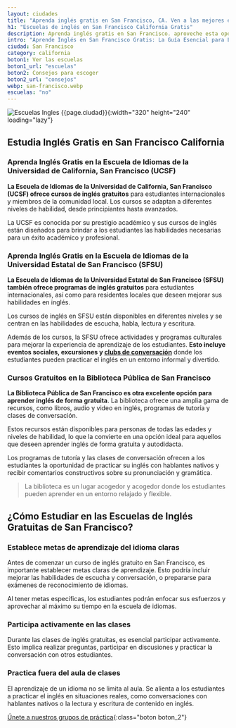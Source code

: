 ```yaml
---
layout: ciudades
title: "Aprenda inglés gratis en San Francisco, CA. Ven a las mejores escuelas"
h1: "Escuelas de inglés en San Francisco California Gratis"
description: Aprenda inglés gratis en San Francisco. aproveche esta oportunidad única para crecimiento personal y profesional. ¡Descúbralo ahora!
intro: "Aprende Inglés en San Francisco Gratis: La Guía Esencial para Latinos"
ciudad: San Francisco
category: california
boton1: Ver las escuelas
boton1_url: "escuelas"
boton2: Consejos para escoger
boton2_url: "consejos"
webp: san-francisco.webp
escuelas: "no"
---
```

![Escuelas Ingles {{page.ciudad}}]({{site.baseurl}}/img/{{page.webp}} "Clases inglés {{page.ciudad|capitalize}}"){:width="320" height="240" loading="lazy"}

## Estudia Inglés Gratis en San Francisco California

### Aprenda Inglés Gratis en la Escuela de Idiomas de la Universidad de California, San Francisco (UCSF)

**La Escuela de Idiomas de la Universidad de California, San Francisco (UCSF) ofrece cursos de inglés gratuitos** para estudiantes internacionales y miembros de la comunidad local. Los cursos se adaptan a diferentes niveles de habilidad, desde principiantes hasta avanzados.

La UCSF es conocida por su prestigio académico y sus cursos de inglés están diseñados para brindar a los estudiantes las habilidades necesarias para un éxito académico y profesional.

### Aprenda Inglés Gratis en la Escuela de Idiomas de la Universidad Estatal de San Francisco (SFSU)

**La Escuela de Idiomas de la Universidad Estatal de San Francisco (SFSU) también ofrece programas de inglés gratuitos** para estudiantes internacionales, así como para residentes locales que deseen mejorar sus habilidades en inglés.

Los cursos de inglés en SFSU están disponibles en diferentes niveles y se centran en las habilidades de escucha, habla, lectura y escritura.

Además de los cursos, la SFSU ofrece actividades y programas culturales para mejorar la experiencia de aprendizaje de los estudiantes. **Esto incluye eventos sociales, excursiones y [clubs de conversación](/#formulario)** donde los estudiantes pueden practicar el inglés en un entorno informal y divertido.

### Cursos Gratuitos en la Biblioteca Pública de San Francisco

**La Biblioteca Pública de San Francisco es otra excelente opción para aprender inglés de forma gratuita**. La biblioteca ofrece una amplia gama de recursos, como libros, audio y video en inglés, programas de tutoría y clases de conversación.

Estos recursos están disponibles para personas de todas las edades y niveles de habilidad, lo que la convierte en una opción ideal para aquellos que deseen aprender inglés de forma gratuita y autodidacta.

Los programas de tutoría y las clases de conversación ofrecen a los estudiantes la oportunidad de practicar su inglés con hablantes nativos y recibir comentarios constructivos sobre su pronunciación y gramática.

>La biblioteca es un lugar acogedor y acogedor donde los estudiantes pueden aprender en un entorno relajado y flexible.

## ¿Cómo Estudiar en las Escuelas de Inglés Gratuitas de San Francisco?

### Establece metas de aprendizaje del idioma claras

Antes de comenzar un curso de inglés gratuito en San Francisco, es importante establecer metas claras de aprendizaje. Esto podría incluir mejorar las habilidades de escucha y conversación, o prepararse para exámenes de reconocimiento de idiomas.

Al tener metas específicas, los estudiantes podrán enfocar sus esfuerzos y aprovechar al máximo su tiempo en la escuela de idiomas.

### Participa activamente en las clases

Durante las clases de inglés gratuitas, es esencial participar activamente. Esto implica realizar preguntas, participar en discusiones y practicar la conversación con otros estudiantes.

### Practica fuera del aula de clases

El aprendizaje de un idioma no se limita al aula. Se alienta a los estudiantes a practicar el inglés en situaciones reales, como conversaciones con hablantes nativos o la lectura y escritura de contenido en inglés.

[Únete a nuestros grupos de práctica]({{'clases-en-linea'|relative_url}}){:class="boton boton_2"}

